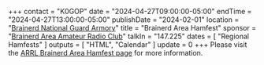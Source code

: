 +++
contact = "K0GOP"
date = "2024-04-27T09:00:00-05:00"
endTime = "2024-04-27T13:00:00-05:00"
publishDate = "2024-02-01"
location = "[Brainerd National Guard Armory](https://www.google.com/maps/place/1115+Wright+St,+Brainerd,+MN+56401/@46.337124,-94.1948537,17z/)"
title = "Brainerd Area Hamfest"
sponsor = "[Brainerd Area Amateur Radio Club](http://brainerdham.org/)"
talkIn = "147.225"
dates = [ "Regional Hamfests" ]
outputs = [ "HTML", "Calendar" ]
update = 0
+++
Please visit the
[ARRL Brainerd Area Hamfest page](http://www.arrl.org/hamfests/brainerd-area-hamfest-8)
for more information.
